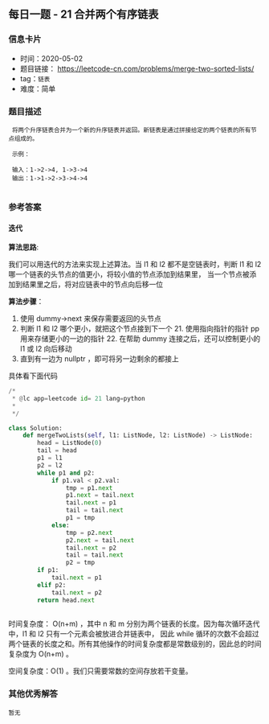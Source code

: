 ## 每日一题 - 21 合并两个有序链表

### 信息卡片

- 时间：2020-05-02
- 题目链接： https://leetcode-cn.com/problems/merge-two-sorted-lists/
- tag：`链表`
- 难度：简单

### 题目描述

```
 将两个升序链表合并为一个新的升序链表并返回。新链表是通过拼接给定的两个链表的所有节点组成的。 
 
 示例：
 
 输入：1->2->4, 1->3->4
 输出：1->1->2->3->4->4
 
```



### 参考答案

#### 迭代 

**算法思路**:

 我们可以用迭代的方法来实现上述算法。当 l1 和 l2 都不是空链表时，判断 l1 和 l2 哪一个链表的头节点的值更小，将较小值的节点添加到结果里，
 当一个节点被添加到结果里之后，将对应链表中的节点向后移一位
 

**算法步骤**：
 1. 使用 dummy->next 来保存需要返回的头节点
 2. 判断 l1 和 l2 哪个更小，就把这个节点接到下一个
	 21. 使用指向指针的指针 pp 用来存储更小的一边的指针
	 22. 在帮助 dummy 连接之后，还可以控制更小的 l1 或 l2 向后移动
 3. 直到有一边为 nullptr ，即可将另一边剩余的都接上
 
 
具体看下面代码

```python
/*
 * @lc app=leetcode id= 21 lang=python
 *
 */

class Solution:
    def mergeTwoLists(self, l1: ListNode, l2: ListNode) -> ListNode:
        head = ListNode(0)
        tail = head
        p1 = l1
        p2 = l2
        while p1 and p2:
            if p1.val < p2.val:
                tmp = p1.next
                p1.next = tail.next
                tail.next = p1
                tail = tail.next
                p1 = tmp
            else:
                tmp = p2.next
                p2.next = tail.next
                tail.next = p2
                tail = tail.next
                p2 = tmp
        if p1:
            tail.next = p1
        elif p2:
            tail.next = p2
        return head.next
		
```
 
时间复杂度： O(n+m) ，其中 n 和 m 分别为两个链表的长度。因为每次循环迭代中，l1 和 l2 只有一个元素会被放进合并链表中， 
	因此 while 循环的次数不会超过两个链表的长度之和。所有其他操作的时间复杂度都是常数级别的，因此总的时间复杂度为 O(n+m) 。

空间复杂度：O(1)  。我们只需要常数的空间存放若干变量。
 
 

### 其他优秀解答

```
暂无
```


